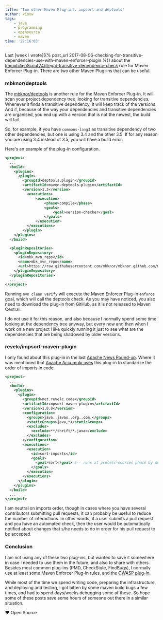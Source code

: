 ```yaml
---
title: "Two other Maven Plug-ins: impsort and deptools"
author: kinow
tags: 
    - java
    - programming
    - opensource
    - maven
time: '22:16:03'
---
```


Last [week I wrote]({% post_url 2017-08-06-checking-for-transitive-dependencies-use-with-maven-enforcer-plugin %})
about the [ImmobilienScout24/illegal-transitive-dependency-check](https://github.com/ImmobilienScout24/illegal-transitive-dependency-check)
rule for Maven Enforcer Plug-in. There are two other Maven Plug-ins that can be useful.

### mbknor/deptools

The [mbknor/deptools](https://github.com/mbknor/deptools) is another rule for the Maven Enforcer Plug-in. It will scan your project dependency tree, looking for transitive dependencies. Whenever it finds a transitive dependency, it will keep track of the versions. And if, because of the way your dependencies and transitive dependencies are organised, you end up with a version that is not the newest, the build will fail.

So, for example, if you have `commons-lang3` as transitive dependency of two other dependencies, but one is using 3.4 and the other 3.5. If for any reason you are using 3.4 instead of 3.5, you will have a build error.

Here's an example of the plug-in configuration.

```xml
<project>
  ...
  <build>
    <plugins>
      <plugin>
        <groupId>deptools.plugin</groupId>
        <artifactId>maven-deptools-plugin</artifactId>
        <version>1.3</version>
          <executions>
              <execution>
                  <phase>compile</phase>
                  <goals>
                      <goal>version-checker</goal>
                  </goals>
              </execution>
          </executions>
        </plugin>
    </plugins>
  </build>

  <pluginRepositories>
    <pluginRepository>
      <id>mbk_mvn_repo</id>
      <name>mbk_mvn_repo</name>
      <url>https://raw.githubusercontent.com/mbknor/mbknor.github.com/master/m2repo/releases</url>
    </pluginRepository>
  </pluginRepositories>
  ...
</project>
```

Running `mvn clean verify` will execute the Maven Enforcer Plug-in `enforce` goal, which will call the deptools check. As you may have noticed, you also need to download the plug-in from GitHub, as it is not released to Maven Central.

I do not use it for this reason, and also because I normally spend some time looking at the dependency tree anyway, but every now and then when I work on a new project I like quickly running it just to see what are the dependencies that are being shadowed by older versions.

### revelc/impsort-maven-plugin

I only found about this plug-in in the last [Apache News Round-up](https://blogs.apache.org/foundation/entry/the-apache-news-round-up31). Where it was mentioned that [Apache Accumulo uses](https://github.com/apache/accumulo/blob/401411619239e301ad14216b3b9c88ee947ab072/pom.xml#L999) this plug-in to standarize the order of imports in code.

```xml
<project>
  ...
  <build>
    <plugins>
      <plugin>
        <groupId>net.revelc.code</groupId>
        <artifactId>impsort-maven-plugin</artifactId>
        <version>1.0.0</version>
        <configuration>
          <groups>java.,javax.,org.,com.</groups>
          <staticGroups>java,*</staticGroups>
          <excludes>
            <exclude>**/thrift/*.java</exclude>
          </excludes>
        </configuration>
        <executions>
          <execution>
            <id>sort-imports</id>
            <goals>
              <goal>sort</goal><!-- runs at process-sources phase by default -->
            </goals>
          </execution>
        </executions>
      </plugin>
    </plugins>
  </build>
  ...
</project>
```

I am neutral on imports order, though in cases where you have several contributors submitting pull requests, it can probably be useful to reduce the number of interactions. In other words, if a user submits a pull request and you have an automated check, then the user would be automatically notified about changes that s/he needs to do in order for his pull request to be accepted.

### Conclusion

I am not using any of these two plug-ins, but wanted to save it somewhere in case I needed to use them in the future, and also to share with others. Besides most common plug-ins (PMD, CheckStyle, FindBugs), I normally use at least some Maven Enforcer Plug-in rules, and the [OWASP plug-in](https://www.owasp.org/index.php/OWASP_Dependency_Check).

While most of the time we spend writing code, preparing the infrastructure, and deploying and testing, I got bitten by some maven build bugs a few times, and had to spend days/weeks debugging some of these. So hope some of these posts save some hours of someone out there in a similar situation.

&hearts; Open Source
